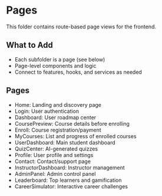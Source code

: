 # Pages

This folder contains route-based page views for the frontend.

## What to Add
- Each subfolder is a page (see below)
- Page-level components and logic
- Connect to features, hooks, and services as needed

## Pages
- Home: Landing and discovery page
- Login: User authentication
- Dashboard: User roadmap center
- CoursePreview: Course details before enrolling
- Enroll: Course registration/payment
- MyCourses: List and progress of enrolled courses
- UserDashboard: Main student dashboard
- QuizCenter: AI-generated quizzes
- Profile: User profile and settings
- Contact: Contact/support page
- InstructorDashboard: Instructor management
- AdminPanel: Admin control panel
- Leaderboard: Top learners and gamification
- CareerSimulator: Interactive career challenges
